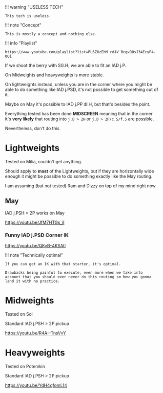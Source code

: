 !!! warning "USELESS TECH"
    
    This tech is useless.


!!! note "Concept"

    This is mostly a concept and nothing else.

!!! info "Playlist"

    https://www.youtube.com/playlist?list=PL6ZUzEhM_rdAV_BcgvQ0sJ34EcyP4-OOi


If we shoot the berry with SG.H, we are able to fit an IAD j.P.

On Midweights and heavyweights is more stable.

On lightweights instead, unless you are in the corner where you might be able to do something like IAD j.PSD, it's not possible to get something out of it.

Maybe on May it's possible to IAD j.PP dl.H, but that's besides the point.

Everything tested has been done **MIDSCREEN** meaning that in the corner it's **very likely** that routing into `j.D > 2H` or `j.D > 2P/c.S/f.S` are possible.

Nevertheless, don't do this.

# Lightweights

Tested on Milia, couldn't get anything.

Should apply to **most** of the Lightweights, but if they are horizontally wide enough it might be possible to do something exactly like the May routing.

I am assuming (but not tested) Ram and Dizzy on top of my mind right now. 

## May

IAD j.PSH > 2P works on May

https://youtu.be/JfM7HTGs_iI

### Funny IAD j.PSD Corner IK

https://youtu.be/QKyB-4KSAtI

!!! note "Technically optimal"

    If you can get an IK with that starter, it's optimal.

    Drawbacks being painful to execute, even more when we take into account that you should ever never do this routing so how you gonna land it with no practice.
    

# Midweights

Tested on Sol

Standard IAD j.PSH > 2P pickup

https://youtu.be/R4A--TnsVvY

# Heavyweights

Tested on Potemkin

Standard IAD j.PSH > 2P pickup

https://youtu.be/YdH4gfomL14